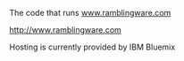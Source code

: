 The code that runs www.ramblingware.com

http://www.ramblingware.com

Hosting is currently provided by IBM Bluemix